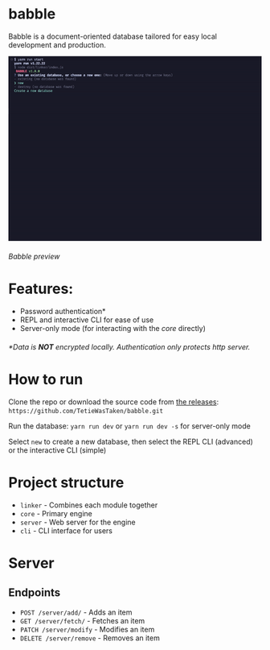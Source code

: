 # babble

Babble is a document-oriented database tailored for easy local development and production.

![Preview](./media/main.gif 'Preview')

###### Babble preview

# Features:

- Password authentication\*
- REPL and interactive CLI for ease of use
- Server-only mode (for interacting with the _core_ directly)

###### \*Data is **NOT** encrypted locally. Authentication only protects http server.

# How to run

Clone the repo or download the source code from [the releases](https://github.com/TetieWasTaken/babble/releases):
`https://github.com/TetieWasTaken/babble.git`

Run the database:
`yarn run dev`
or `yarn run dev -s` for server-only mode

Select `new` to create a new database, then select the REPL CLI (advanced) or the interactive CLI (simple)

# Project structure

- `linker` - Combines each module together
- `core` - Primary engine
- `server` - Web server for the engine
- `cli` - CLI interface for users

# Server

## Endpoints

- `POST /server/add/` - Adds an item
- `GET /server/fetch/` - Fetches an item
- `PATCH /server/modify` - Modifies an item
- `DELETE /server/remove` - Removes an item
